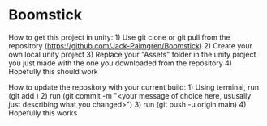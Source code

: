 # Boomstick
How to get this project in unity:
	1) Use git clone or git pull from the repository (https://github.com/Jack-Palmgren/Boomstick)
	2) Create your own local unity project
	3) Replace your "Assets" folder in the unity project you just made with the one you downloaded from the repository
	4) Hopefully this should work

How to update the repository with your current build:
	1) Using terminal, run (git add <name of file you updated>)
	2) run (git commit -m "<your message of choice here, ususally just describing what you changed>")
	3) run (git push -u origin main)
	4) Hopefully this works